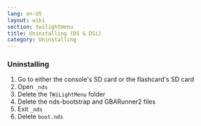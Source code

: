 ```yaml
---
lang: en-US
layout: wiki
section: twilightmenu
title: Uninstalling (DS & DSi)
category: Uninstalling
---
```


### Uninstalling
1. Go to either the console's SD card or the flashcard's SD card
1. Open `_nds`
1. Delete the `TWiLightMenu` folder
1. Delete the nds-bootstrap and GBARunner2 files
1. Exit `_nds`
1. Delete `boot.nds`